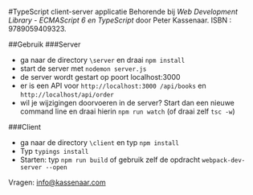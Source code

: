 #TypeScript client-server applicatie
Behorende bij <em>Web Development Library - ECMAScript 6 en TypeScript</em> door Peter Kassenaar.
ISBN : 9789059409323. 

##Gebruik
###Server
- ga naar de directory `\server` en draai `npm install`
- start de server met `nodemon server.js`
- de server wordt gestart op poort localhost:3000
- er is een API voor `http://localhost:3000 /api/books` en `http://localhost/api/order`
- wil je wijzigingen doorvoeren in de server? Start dan een nieuwe command line en draai hierin `npm run watch` (of draai zelf `tsc -w`)

###Client
- ga naar de directory `\client` en typ `npm install`
- Typ `typings install`
- Starten: typ `npm run build` of gebruik zelf de opdracht `webpack-dev-server --open`

Vragen: info@kassenaar.com


